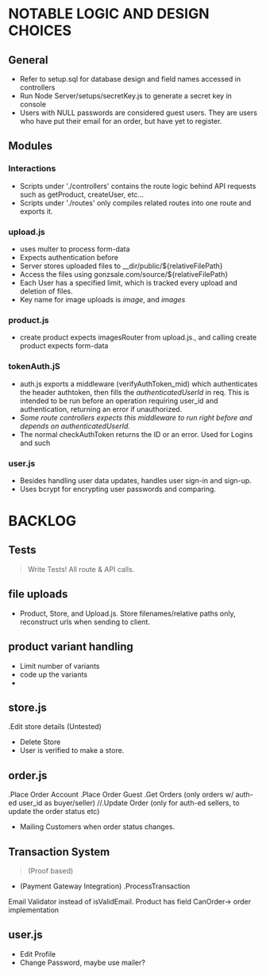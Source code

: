 # NOTABLE LOGIC AND DESIGN CHOICES
## General
- Refer to setup.sql for database design and field names accessed in controllers
- Run Node Server/setups/secretKey.js to generate a secret key in console
- Users with NULL passwords are considered guest users. They are users who have put their email for an order, but have yet to register.

## Modules
### Interactions
- Scripts under './controllers' contains the route logic behind API requests such as getProduct, createUser, etc... 
- Scripts under './routes' only compiles related routes into one route and exports it.
### upload.js
- uses multer to process form-data
- Expects authentication before 
- Server stores uploaded files to __dir/public/${relativeFilePath}
- Access the files using gonzsale.com/source/${relativeFilePath}
- Each User has a specified limit, which is tracked every upload and deletion of files. 
- Key name for image uploads is _image_, and _images_
### product.js
- create product expects imagesRouter from upload.js., and calling create product expects form-data
### tokenAuth.jS
- auth.js exports a middleware (verifyAuthToken_mid) which authenticates the header authtoken, then fills the *authenticatedUserId* in req. This is intended to be run before an operation requiring user_id and authentication, returning an error if unauthorized.
- *Some route controllers expects this middleware to run right before and depends on authenticatedUserId.*
- The normal checkAuthToken returns the ID or an error. Used for Logins and such
### user.js
- Besides handling user data updates, handles user sign-in and sign-up.
- Uses bcrypt for encrypting user passwords and comparing.




# BACKLOG
## Tests
> Write Tests! All route & API calls. 

## file uploads
- Product, Store, and Upload.js. Store filenames/relative paths only, reconstruct urls when sending to client.

## product variant handling
- Limit number of variants
- code up the variants
- 

## store.js
.Edit store details (Untested)
- Delete Store
- User is verified to make a store. 

## order.js
.Place Order Account
.Place Order Guest
.Get Orders (only orders w/ auth-ed user_id as buyer/seller)
//.Update Order (only for auth-ed sellers, to update the order status etc)
- Mailing Customers when order status changes.

## Transaction System
> (Proof based)
- (Payment Gateway Integration)
.ProcessTransaction

Email Validator instead of isValidEmail. 
Product has field CanOrder-> order implementation

## user.js
- Edit Profile
- Change Password, maybe use mailer?